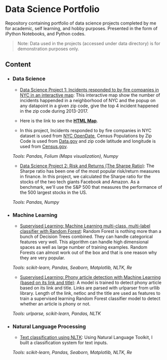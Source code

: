 # Data Science Portfolio

Repository containing portfolio of data science projects completed by me for academic, self learning, and hobby purposes.
Presented in the form of iPython Notebooks, and Python codes.

>Note: Data used in the projects (accessed under data directory) is for demonstration purposes only.

## Content
- ### Data Science

    - [Data Science Project 1: Incidents responded to by fire companies in NYC in an interactive
     map](https://github.com/MahdiDavari/Data-Science-Portfolio/blob/master/DS1_Interactive_Map/Incidents_Responded_to_by_Fire_Companies_Interactive_Map.ipynb):
    This interactive map show the number of incidents happended in a neighborhood of NYC and the popup
     on any datapoint in a given zip code, give the top 4 incident happened in the zip code during 2013-2017.

    - Here is the link to see the [**HTML Map**](http://www.mdavari.com/Data-Science-Portfolio/DS1_Interactive_Map/Incidents_Responded_to_by_Fire_Companies_Interactive_Map.html).

    - In this project, Incidents responded to by fire companies in NYC dataset is used from [NYC OpenDate](    https://data.cityofnewyork.us/Public-Safety/Incidents-Responded-to-by-Fire-Companies/tm6d-hbzd/data
), Census Populations by Zip Code is used from [Data.gov](https://catalog.data.gov/dataset/2010-census-populations-by-zip-code) and zip code latitude and longitude is used from [Census.gov](https://www.census.gov/geo/maps-data/data/gazetteer2017.html).  
    
  _Tools: Pandas, Folium (Maps visualization), Numpy_

    - [Data Science Project 2: Risk and Returns (The Sharpe Ratio)](https://github.com/MahdiDavari/Data-Science-Portfolio/blob/master/DS2_Risk%20and%20Returns/Risk%20and%20Returns:%20The%20Sharpe%20Ratio.ipynb):
      The Sharpe ratio has been one of the most popular risk/return measures in finance.
      In this project, we calculated the Sharpe ratio for the stocks of the two tech giants
      Facebook and Amazon. As a benchmark, we'll use the S&P 500 that measures the performance
      of the 500 largest stocks in the US.
    
  _Tools: Pandas, Numpy_
    
- ### Machine Learning

    - [Supervised Learning: Machine Learning multi-class, multi-label classifier 
with Random Forest](https://github.com/MahdiDavari/Data-Science-Portfolio/blob/master/ML_Micro_Projects/ML%20with%20Random%20Forest%20(muli-class%2C%20multi-label%20classifier).py):
Random Forest is nothing more than a bunch of Decision Trees combined. They can handle categorical features very well.
This algorithm can handle high dimensional spaces as well as large number of training examples.
Random Forests can almost work out of the box and that is one reason why they are very popular.

   _Tools: scikit-learn, Pandas, Seaborn, Matplotlib, NLTK, Re_
    
    - [Supervised Learning: Phony article detection with Machine Learning (based on its link and title)](https://github.com/MahdiDavari/Data-Science-Portfolio/blob/master/ML_Micro_Projects/ML%20with%20Random%20Forest%20(Article%20classification%20based%20on%20link%20and%20title).ipynb):
A model is trained to detect phony article based on its link and title. Links are parsed with urlparser from urllib library.
 Length of the link, netloc and the title are used as features to train a supervised learning Random Forest classifier model
  to detect whether an article is phony or not.
  
  _Tools: urlparse, scikit-learn, Pandas, NLTK_

    
- ### Natural Language Processing
    - [Text classification using NLTK](https://github.com/MahdiDavari/Data-Science-Portfolio/blob/master/ML_Micro_Projects/ML%20with%20Random%20Forest%20(muli-class%2C%20multi-label%20classifier).py): 
    Using Natural Language Toolkit, I built a classification system for text inputs.
     
   _Tools: scikit-learn, Pandas, Seaborn, Matplotlib, NLTK, Re_

